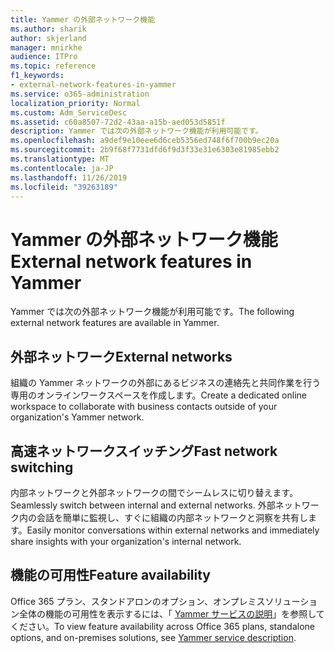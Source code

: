 ```yaml
---
title: Yammer の外部ネットワーク機能
ms.author: sharik
author: skjerland
manager: mnirkhe
audience: ITPro
ms.topic: reference
f1_keywords:
- external-network-features-in-yammer
ms.service: o365-administration
localization_priority: Normal
ms.custom: Adm_ServiceDesc
ms.assetid: c60a8507-72d2-43aa-a15b-aed053d5851f
description: Yammer では次の外部ネットワーク機能が利用可能です。
ms.openlocfilehash: a9def9e10eee6d6ceb5356ed748f6f700b9ec20a
ms.sourcegitcommit: 2b9f68f7731dfd6f9d3f33e31e6303e81985ebb2
ms.translationtype: MT
ms.contentlocale: ja-JP
ms.lasthandoff: 11/26/2019
ms.locfileid: "39263189"
---
```

# <a name="external-network-features-in-yammer"></a><span data-ttu-id="1ac98-103">Yammer の外部ネットワーク機能</span><span class="sxs-lookup"><span data-stu-id="1ac98-103">External network features in Yammer</span></span>

<span data-ttu-id="1ac98-104">Yammer では次の外部ネットワーク機能が利用可能です。</span><span class="sxs-lookup"><span data-stu-id="1ac98-104">The following external network features are available in Yammer.</span></span>
  
## <a name="external-networks"></a><span data-ttu-id="1ac98-105">外部ネットワーク</span><span class="sxs-lookup"><span data-stu-id="1ac98-105">External networks</span></span>

<span data-ttu-id="1ac98-106">組織の Yammer ネットワークの外部にあるビジネスの連絡先と共同作業を行う専用のオンラインワークスペースを作成します。</span><span class="sxs-lookup"><span data-stu-id="1ac98-106">Create a dedicated online workspace to collaborate with business contacts outside of your organization's Yammer network.</span></span>
  
## <a name="fast-network-switching"></a><span data-ttu-id="1ac98-107">高速ネットワークスイッチング</span><span class="sxs-lookup"><span data-stu-id="1ac98-107">Fast network switching</span></span>

<span data-ttu-id="1ac98-108">内部ネットワークと外部ネットワークの間でシームレスに切り替えます。</span><span class="sxs-lookup"><span data-stu-id="1ac98-108">Seamlessly switch between internal and external networks.</span></span> <span data-ttu-id="1ac98-109">外部ネットワーク内の会話を簡単に監視し、すぐに組織の内部ネットワークと洞察を共有します。</span><span class="sxs-lookup"><span data-stu-id="1ac98-109">Easily monitor conversations within external networks and immediately share insights with your organization's internal network.</span></span>
  
## <a name="feature-availability"></a><span data-ttu-id="1ac98-110">機能の可用性</span><span class="sxs-lookup"><span data-stu-id="1ac98-110">Feature availability</span></span>

<span data-ttu-id="1ac98-111">Office 365 プラン、スタンドアロンのオプション、オンプレミスソリューション全体の機能の可用性を表示するには、「 [Yammer サービスの説明](yammer-service-description.md)」を参照してください。</span><span class="sxs-lookup"><span data-stu-id="1ac98-111">To view feature availability across Office 365 plans, standalone options, and on-premises solutions, see [Yammer service description](yammer-service-description.md).</span></span>